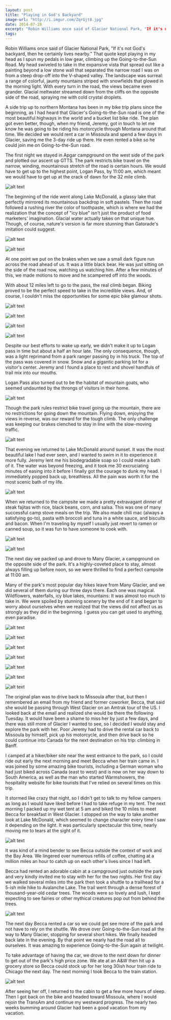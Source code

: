 ```yaml
---
layout: post
title: "Playing in God's Backyard"
image-url: "http://i.imgur.com/ZqrGjt8.jpg"
date: 2014-07-28
excerpt: "Robin Williams once said of Glacier National Park, "If it's not God's backyard, then he certainly lives nearby." That quote kept playing in my head as I spun my pedals in low gear, climbing up the Going-to-the-Sun Road. My head swiveled to take in the expansive vista that spread out like a painting beyond a low stone wall that separated the narrow road I was on from a steep drop-off into the V-shaped valley. The landscape was surreal: a range of colorful, jaunty mountains striped with snowfields that glowed in the morning light. With every turn in the road, the views became even grander. Glacial meltwater streamed down from the cliffs on the opposite side of the road, spraying me with cold crystal droplets."
tags:
---
```

Robin Williams once said of Glacier National Park, "If it's not God's backyard, then he certainly lives nearby." That quote kept playing in my head as I spun my pedals in low gear, climbing up the Going-to-the-Sun Road. My head swiveled to take in the expansive vista that spread out like a painting beyond a low stone wall that separated the narrow road I was on from a steep drop-off into the V-shaped valley. The landscape was surreal: a range of colorful, jaunty mountains striped with snowfields that glowed in the morning light. With every turn in the road, the views became even grander. Glacial meltwater streamed down from the cliffs on the opposite side of the road, spraying me with cold crystal droplets.

A side trip up to northern Montana has been in my bike trip plans since the beginning, as I had heard that Glacier's Going-to-the-Sun road is one of the most beautiful highways in the world and a bucket list bike ride. The plan got even better, though, when my friend, Jeremy, got in touch to let me know he was going to be riding his motorcycle through Montana around that time. We decided we would rent a car in Missoula and spend a few days in Glacier, saving me the 3-day ride up there. He even rented a bike so he could join me on Going-to-the-Sun road.
 
The first night we stayed in Apgar campground on the west side of the park and plotted our ascent up GTTS. The park restricts bike travel on the narrow, winding, mountainous stretch of the road is certain hours. We would have to get up to the highest point, Logan Pass, by 11:00 am, which meant we would have to get up at the crack of dawn for the 32 mile climb. 

![alt text](http://i.imgur.com/fBhccm9l.jpg "Beginning of GTTS Road")

The beginning of the ride went along Lake McDonald, a glassy lake that perfectly mirrored its mountainous backdrop in soft pastels. Then the road followed a rushing river the color of toothpaste, which is where we had the realization that the concept of "icy blue" isn't just the product of food marketers' imagination. Glacial water actually takes on that unique hue. Though, of course, nature's version is far more stunning than Gatorade's imitation could suggest.

![alt text](http://i.imgur.com/8qU3sJBl.jpg "Lake McDonald")

![alt text](http://i.imgur.com/WcANSEwl.jpg "icy blue lake")

At one point we put on the brakes when we saw a small dark figure run across the road ahead of us. It was a little black bear. He was just sitting on the side of the road now, watching us watching him. After a few minutes of this, we made motions to move and he scampered off into the woods.

With about 12 miles left to go to the pass, the real climb began. Biking proved to be the perfect speed to take in the incredible views. And, of course, I couldn't miss the opportunities for some epic bike glamour shots.

![alt text](http://i.imgur.com/H6pQNZAl.jpg "Jeremy biking up")

![alt text](http://i.imgur.com/5eWeDGrl.jpg "Near the pass")

![alt text](http://i.imgur.com/ON5CWiql.jpg "Rainbow!")

![alt text](http://i.imgur.com/7o1VguVl.jpg "Snowfields")

Despite our best efforts to wake up early, we didn't make it up to Logan pass in time but about a half an hour late. The only consequence, though, was a light reprimand from a park ranger passing by in his truck. The top of the pass was covered in snow. Snow and a gigantic parking lot for a visitor's center. Jeremy and I found a place to rest and shovel handfuls of trail mix into our mouths. 

Logan Pass also turned out to be the habitat of mountain goats, who seemed undaunted by the throngs of visitors in their home.

![alt text](http://i.imgur.com/xrPrXbMl.jpg "Who parked their goat in my spot?")

Though the park rules restrict bike travel going up the mountain, there are no restrictions for going down the mountain. Flying down, enjoying the views in reverse, was our reward for the tough climb. The only challenge was keeping our brakes clenched to stay in line with the slow-moving traffic.

![alt text](http://i.imgur.com/WqpzYdXl.jpg "Biking down next to glacial meltwater")

That evening we returned to Lake McDonald around sunset. It was the most beautiful lake I had ever seen, and I wanted to swim in it to experience it more fully. Jeremy lent me his biodegradable soap so I could make a bath of it. The water was beyond freezing, and it took me 30 excruciating minutes of easing into it before I finally got the courage to dunk my head. I immediately popped back up, breathless. All the pain was worth it for the most scenic bath of my life.

![alt text](http://i.imgur.com/v5Ea1ALl.jpg "Glacial bath")

When we returned to the campsite we made a pretty extravagant dinner of steak fajitas with rice, black beans, corn, and salsa. This was one of many successful camp stove meals on the trip. We also made chili mac (always a satisfying go-to), pasta with broccoli and tuna in a white sauce, and biscuits and bacon. When I'm traveling by myself I usually just revert to ramen or canned soup, so it was fun to have someone to cook with.

![alt text](http://i.imgur.com/tu6i0xhl.jpg "Fajita night")

![alt text](http://i.imgur.com/D1sMJptl.jpg "Fajitas make Jessicas happy")

The next day we packed up and drove to Many Glacier, a campground on the opposite side of the park. It's a highly-coveted place to stay, almost always filling up before noon, so we were thrilled to find a perfect campsite at 11:00 am. 

Many of the park's most popular day hikes leave from Many Glacier, and we did several of them during our three days there. Each one was magical. Wildflowers, waterfalls, icy blue lakes, mountains: It was almost too much to take in. We were spoiled by stunning scenery by the end of it and began to worry about ourselves when we realized that the views did not affect us as strongly as they did in the beginning. I guess you can get used to anything, even paradise.

![alt text](http://i.imgur.com/5B4setul.jpg "Swiftcurrent hike")

![alt text](http://i.imgur.com/XxwxcLpl.jpg "Waterfall")

![alt text](http://i.imgur.com/D289gR6l.jpg "Dr. Seuss flowers")

![alt text](http://i.imgur.com/jCDaV6bl.jpg "Walking through the woods")

![alt text](http://i.imgur.com/XApqwHOl.jpg "My shirt matched the lake")

![alt text](http://i.imgur.com/3ysmzrel.jpg "Grinnell Glacier hike")

![alt text](http://i.imgur.com/DuYpIEfl.jpg "Deer friend!")

The original plan was to drive back to Missoula after that, but then I remembered an email from my friend and former coworker, Becca, that said she would be passing through West Glacier on an Amtrak tour of the US. I looked back at the email and realized she would be there the following Tuesday. It would have been a shame to miss her by just a few days, and there was still more of Glacier I wanted to see, so I decided I would stay and explore the park with her. Poor Jeremy had to drive the rental car back to Missoula by himself, pick up his motorcycle, and then drive back so he could continue into Canada for the next destination on his trip: climbing in Banff.

I camped at a hiker/biker site near the west entrance to the park, so I could ride out early the next morning and meet Becca when her train came in. I was joined by some amazing bike tourists, including a German woman who had just biked across Canada (east to west) and is now on her way down to South America, as well as the man who started Warmshowers, the hospitality website for bike tourists that I've relied on several times on this trip.

It stormed like crazy that night, so I didn't get to talk to my fellow campers as long as I would have liked before I had to take refuge in my tent. The next morning I packed up my wet tent at 5 am and biked the 10 miles to meet Becca for breakfast in West Glacier. I stopped on the way to take another look at Lake McDonald, which seemed to change character every time I saw it depending on the light. It was particularly spectacular this time, nearly moving me to tears at the sight of it.

![alt text](http://i.imgur.com/GJEQy4il.jpg "Lake McDonald in all its glory")

It was kind of a mind bender to see Becca outside the context of work and the Bay Area. We lingered over numerous refills of coffee, chatting at a million miles an hour to catch up on each other's lives since I had left. 

Becca had rented an adorable cabin at a campground just outside the park and very kindly invited me to stay with her for the two nights. Her first day we walked several miles into the park then took a shuttle to a trailhead for a 5-ish mile hike to Avalanche Lake. The trail went through a dense forest of thousand-year-old cedar trees. The woods were so lovely and lush, I kept expecting to see fairies or other mythical creatures pop out from behind the trees.

![alt text](http://i.imgur.com/8jBVJfIl.jpg "Avalanche Lake")

The next day Becca rented a car so we could get see more of the park and not have to rely on the shuttle. We drove over Going-to-the-Sun road all the way to Many Glacier, stopping for several short hikes. We finally headed back late in the evening. By that point we nearly had the road all to ourselves. It was amazing to experience Going-to-the-Sun again at twilight.

To take advantage of having the car, we drove to the next down for dinner to get out of the park's high price zone. We ate at an A&W then hit up a grocery store so Becca could stock up for her long 30ish hour train ride to Chicago the next day. The next morning I took Becca to the train station.

![alt text](http://i.imgur.com/13ZL9m4l.jpg "Becca's Amtrak tour")

After seeing her off, I returned to the cabin to get a few more hours of sleep. Then I got back on the bike and headed toward Missoula, where I would rejoin the TransAm and continue my westward progress. The nearly two weeks bumming around Glacier had been a good vacation from my vacation.
